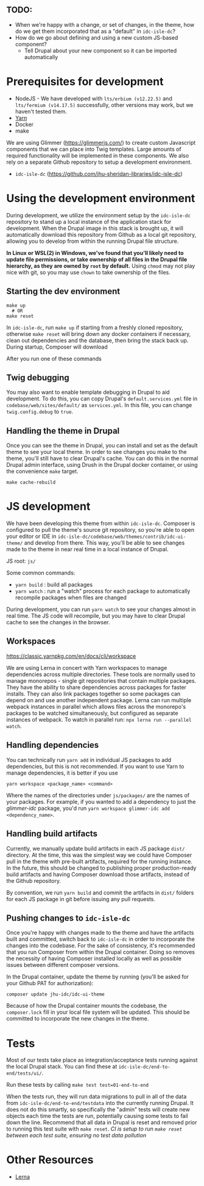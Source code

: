 ## TODO:

- When we're happy with a change, or set of changes, in the theme, how do we get them incorporated that as a "default" in `idc-isle-dc`?
- How do we go about defining and using a new custom JS-based component?
  - Tell Drupal about your new component so it can be imported automatically

# Prerequisites for development

- NodeJS - We have developed with `lts/erbium (v12.22.5)` and `lts/fermium (v14.17.5)` successfully, other versions may work, but we haven't tested them.
- [Yarn](https://classic.yarnpkg.com/en/)
- Docker
- make

We are using Glimmer (https://glimmerjs.com/) to create custom Javascript components that we can place into Twig templates. Large amounts of required functionality will be implemented in these components. We also rely on a separate Github repository to setup a development environment.

- `idc-isle-dc` (https://github.com/jhu-sheridan-libraries/idc-isle-dc)

# Using the development environment

During development, we utilize the environment setup by the `idc-isle-dc` repository to stand up a local instance of the application stack for development. When the Drupal image in this stack is brought up, it will automatically download this repository from Github as a local git repository, allowing you to develop from within the running Drupal file structure.

**In Linux or WSL(2) in Windows, we've found that you'll likely need to update file permissions, or take ownership of all files in the Drupal file hierarchy, as they are owned by `root` by default.** Using `chmod` may not play nice with git, so you may use `chown` to take ownership of the files.

## Starting the dev environment

```shell
make up
  # OR
make reset
```

In `idc-isle-dc`, run `make up` if starting from a freshly cloned repository, otherwise `make reset` will bring down any docker containers if necessary, clean out dependencies and the database, then bring the stack back up. During startup, Composer will download

After you run one of these commands

## Twig debugging

You may also want to enable template debugging in Drupal to aid development. To do this, you can copy Drupal's `default.services.yml` file in `codebase/web/sites/default/` as `services.yml`. In this file, you can change `twig.config.debug` to `true`.

## Handling the theme in Drupal

Once you can see the theme in Drupal, you can install and set as the default theme to see your local theme. In order to see changes you make to the theme, you'll still have to clear Drupal's cache. You can do this in the normal Drupal admin interface, using Drush in the Drupal docker container, or using the convenience `make` target.

```shell
make cache-rebuild
```

# JS development

We have been developing this theme from within `idc-isle-dc`. Composer is configured to pull the theme's source git repository, so you're able to open your editor or IDE in `idc-isle-dc/codebase/web/themes/contrib/idc-ui-theme/` and develop from there. This way, you'll be able to see changes made to the theme in near real time in a local instance of Drupal.

JS root: `js/`

Some common commands:

- `yarn build` : build all packages
- `yarn watch` : run a "watch" process for each package to automatically recompile packages when files are changed

During development, you can run `yarn watch` to see your changes almost in real time. The JS code will recompile, but you may have to clear Drupal cache to see the changes in the browser.

## Workspaces

https://classic.yarnpkg.com/en/docs/cli/workspace

We are using Lerna in concert with Yarn workspaces to manage dependencies across multiple directories. These tools are normally used to manage monorepos - single git repositories that contain multiple packages. They have the ability to share dependencies across packages for faster installs. They can also link packages together so some packages can depend on and use another independent package. Lerna can run multiple webpack instances in parallel which allows files across the monorepo's packages to be watched simultaneously, but configured as separate instances of webpack. To watch in parallel run: `npx lerna run --parallel watch`.

## Handling dependencies

You can technically run `yarn add` in individual JS packages to add dependencies, but this is not recommended. If you want to use Yarn to manage dependencies, it is better if you use

```shell
yarn workspace <package_name> <command>
```
Where the names of the directories under `js/packages/` are the names of your packages. For example, if you wanted to add a dependency to just the _glimmer-idc_ package, you'd run `yarn workspace glimmer-idc add <dependency_name>`.

## Handling build artifacts

Currently, we manually update build artifacts in each JS package `dist/` directory. At the time, this was the simplest way we could have Composer pull in the theme with pre-built artifacts, required for the running instance. In the future, this should be changed to publishing proper production-ready build artifacts and having Composer download those artifacts, instead of the Github repository.

By convention, we run `yarn build` and commit the artifacts in `dist/` folders for each JS package in git before issuing any pull requests.

## Pushing changes to `idc-isle-dc`

Once you're happy with changes made to the theme and have the artifacts built and committed, switch back to `idc-isle-dc` in order to incorporate the changes into the codebase. For the sake of consistency, it's recommended that you run Composer from within the Drupal container. Doing so removes the necessity of having Composer installed locally as well as possible issues between different composer versions.

In the Drupal container, update the theme by running (you'll be asked for your Github PAT for authorization):

```shell
composer update jhu-idc/idc-ui-theme
```

Because of how the Drupal container mounts the codebase, the `composer.lock` fill in your local file system will be updated. This should be committed to incorporate the new changes in the theme.

# Tests

Most of our tests take place as integration/acceptance tests running against the local Drupal stack. You can find these at `idc-isle-dc/end-to-end/tests/ui/`.

Run these tests by calling `make test test=01-end-to-end`

When the tests run, they will run data migrations to pull in all of the data from `idc-isle-dc/end-to-end/testdata` into the currently running Drupal. It does not do this smartly, so specifically the "admin" tests will create new objects each time the tests are run, potentially causing some tests to fail down the line. Recommend that all data in Drupal is reset and removed prior to running this test suite with `make reset`. _CI is setup to run `make reset` between each test suite, ensuring no test data pollution_

# Other Resources

- [Lerna](https://github.com/lerna/lerna)
